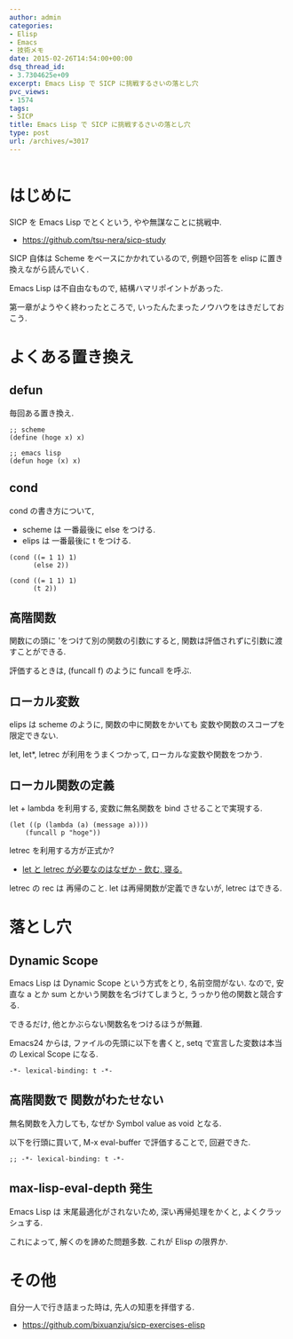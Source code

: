 ```yaml
---
author: admin
categories:
- Elisp
- Emacs
- 技術メモ
date: 2015-02-26T14:54:00+00:00
dsq_thread_id:
- 3.7304625e+09
excerpt: Emacs Lisp で SICP に挑戦するさいの落とし穴
pvc_views:
- 1574
tags:
- SICP
title: Emacs Lisp で SICP に挑戦するさいの落とし穴
type: post
url: /archives/=3017
---
```


<img alt="" src="http://futurismo.biz/wp-content/uploads/emacs_logo.jpg"/>

はじめに
========

SICP を Emacs Lisp でとくという, やや無謀なことに挑戦中.

-   <https://github.com/tsu-nera/sicp-study>

SICP 自体は Scheme をベースにかかれているので, 例題や回答を elisp
に置き換えながら読んでいく.

Emacs Lisp は不自由なもので, 結構ハマリポイントがあった.

第一章がようやく終わったところで,
いったんたまったノウハウをはきだしておこう.

よくある置き換え
================

defun
-----

毎回ある置き換え.

``` {.commonlisp}
;; scheme
(define (hoge x) x)

;; emacs lisp
(defun hoge (x) x)
```

cond
----

cond の書き方について,

-   scheme は 一番最後に else をつける.
-   elips は 一番最後に t をつける.

``` {.commonlisp}
(cond ((= 1 1) 1)
      (else 2))

(cond ((= 1 1) 1)
      (t 2))
```

高階関数
--------

関数にの頭に 'をつけて別の関数の引数にすると,
関数は評価されずに引数に渡すことができる.

評価するときは, (funcall f) のように funcall を呼ぶ.

ローカル変数
------------

elips は scheme のように, 関数の中に関数をかいても
変数や関数のスコープを限定できない.

let, let\*, letrec が利用をうまくつかって, ローカルな変数や関数をつかう.

ローカル関数の定義
------------------

let + lambda を利用する, 変数に無名関数を bind させることで実現する.

``` {.commonlisp}
(let ((p (lambda (a) (message a))))
    (funcall p "hoge"))
```

letrec を利用する方が正式か?

-   [let と letrec が必要なのはなぜか - 飲む, 寝る.
    ](http://d.hatena.ne.jp/nomnel/20120712/1342085066)

letrec の rec は 再帰のこと. let は再帰関数が定義できないが, letrec
はできる.

落とし穴
========

Dynamic Scope
-------------

Emacs Lisp は Dynamic Scope という方式をとり, 名前空間がない. なので,
安直な a とか sum とかいう関数を名づけてしまうと,
うっかり他の関数と競合する.

できるだけ, 他とかぶらない関数名をつけるほうが無難.

Emacs24 からは, ファイルの先頭に以下を書くと, setq
で宣言した変数は本当の Lexical Scope になる.

``` {.commonlisp}
-*- lexical-binding: t -*- 
```

高階関数で 関数がわたせない
---------------------------

無名関数を入力しても, なぜか Symbol value as void となる.

以下を行頭に買いて, M-x eval-buffer で評価することで, 回避できた.

``` {.commonlisp}
;; -*- lexical-binding: t -*- 
```

max-lisp-eval-depth 発生
------------------------

Emacs Lisp は 末尾最適化がされないため, 深い再帰処理をかくと,
よくクラッシュする.

これによって, 解くのを諦めた問題多数. これが Elisp の限界か.

その他
======

自分一人で行き詰まった時は, 先人の知恵を拝借する.

-   <https://github.com/bixuanzju/sicp-exercises-elisp>

